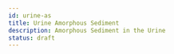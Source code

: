 ```yaml
---
id: urine-as
title: Urine Amorphous Sediment
description: Amorphous Sediment in the Urine
status: draft
---
```

